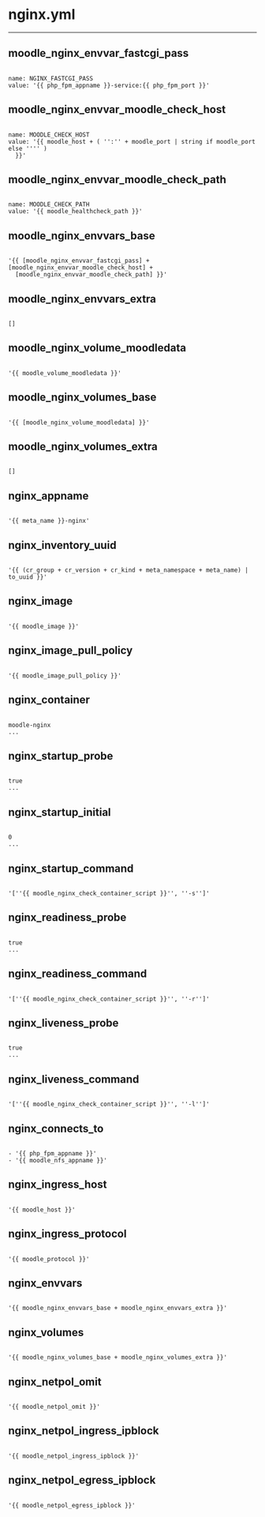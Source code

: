 



# nginx.yml

---
## moodle_nginx_envvar_fastcgi_pass

```

name: NGINX_FASTCGI_PASS
value: '{{ php_fpm_appname }}-service:{{ php_fpm_port }}'

```
## moodle_nginx_envvar_moodle_check_host

```

name: MOODLE_CHECK_HOST
value: '{{ moodle_host + ( '':'' + moodle_port | string if moodle_port else '''' )
  }}'

```
## moodle_nginx_envvar_moodle_check_path

```

name: MOODLE_CHECK_PATH
value: '{{ moodle_healthcheck_path }}'

```
## moodle_nginx_envvars_base

```

'{{ [moodle_nginx_envvar_fastcgi_pass] + [moodle_nginx_envvar_moodle_check_host] +
  [moodle_nginx_envvar_moodle_check_path] }}'

```
## moodle_nginx_envvars_extra

```

[]

```
## moodle_nginx_volume_moodledata

```

'{{ moodle_volume_moodledata }}'

```
## moodle_nginx_volumes_base

```

'{{ [moodle_nginx_volume_moodledata] }}'

```
## moodle_nginx_volumes_extra

```

[]

```
## nginx_appname

```

'{{ meta_name }}-nginx'

```
## nginx_inventory_uuid

```

'{{ (cr_group + cr_version + cr_kind + meta_namespace + meta_name) | to_uuid }}'

```
## nginx_image

```

'{{ moodle_image }}'

```
## nginx_image_pull_policy

```

'{{ moodle_image_pull_policy }}'

```
## nginx_container

```

moodle-nginx
...

```
## nginx_startup_probe

```

true
...

```
## nginx_startup_initial

```

0
...

```
## nginx_startup_command

```

'[''{{ moodle_nginx_check_container_script }}'', ''-s'']'

```
## nginx_readiness_probe

```

true
...

```
## nginx_readiness_command

```

'[''{{ moodle_nginx_check_container_script }}'', ''-r'']'

```
## nginx_liveness_probe

```

true
...

```
## nginx_liveness_command

```

'[''{{ moodle_nginx_check_container_script }}'', ''-l'']'

```
## nginx_connects_to

```

- '{{ php_fpm_appname }}'
- '{{ moodle_nfs_appname }}'

```
## nginx_ingress_host

```

'{{ moodle_host }}'

```
## nginx_ingress_protocol

```

'{{ moodle_protocol }}'

```
## nginx_envvars

```

'{{ moodle_nginx_envvars_base + moodle_nginx_envvars_extra }}'

```
## nginx_volumes

```

'{{ moodle_nginx_volumes_base + moodle_nginx_volumes_extra }}'

```
## nginx_netpol_omit

```

'{{ moodle_netpol_omit }}'

```
## nginx_netpol_ingress_ipblock

```

'{{ moodle_netpol_ingress_ipblock }}'

```
## nginx_netpol_egress_ipblock

```

'{{ moodle_netpol_egress_ipblock }}'

```